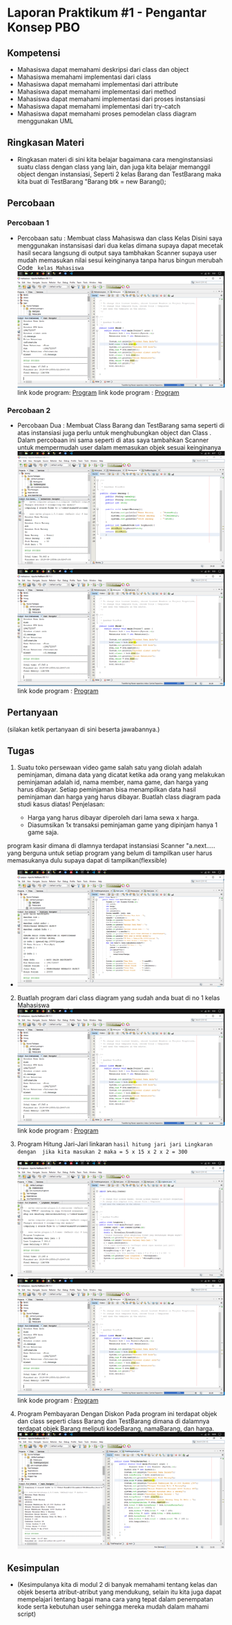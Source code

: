 # Laporan Praktikum #1 - Pengantar Konsep PBO

## Kompetensi

* Mahasiswa dapat memahami deskripsi dari class dan object
* Mahasiswa memahami implementasi dari class
* Mahasiswa dapat memahami implementasi dari attribute
* Mahasiswa dapat memahami implementasi dari method
* Mahasiswa dapat memahami implementasi dari proses instansiasi
* Mahasiswa dapat memahami implementasi dari try-catch
* Mahasiswa dapat memahami proses pemodelan class diagram menggunakan UML


## Ringkasan Materi
* Ringkasan materi di sini kita belajar bagaimana cara menginstansiasi suatu class dengan class yang lain, dan juga kita belajar memanggil object dengan instansiasi, Seperti  2 kelas Barang dan TestBarang maka kita buat di TestBarang "Barang btk = new Barang();

## Percobaan

### Percobaan 1

* Percobaan satu : Membuat class Mahasiswa dan class Kelas Disini saya menggunakan instansisasi dari dua kelas dimana supaya dapat mecetak hasil secara langsung di output saya tambhakan Scanner supaya user mudah memasukan nilai sesui keinginanya tanpa harus bingun merubah Code 
` kelas Mahasiswa` ![](img/mahasiswa.PNG)
 link kode program: [Program](../../src/2_Class_dan_Object/Mahasiswa.java)
link kode program : [Program](../../src/2_Class_dan_Object/Kelas.java)

### Percobaan 2

* Percobaan Dua : Membuat Class Barang dan TestBarang sama seperti di atas instansiasi juga perlu untuk menghubungkan object dan Class .
Dalam percobaan ini sama seperti di atas saya tambahkan Scanner untuk mempermudah user dalam memasukan objek sesuai keinginanya
![](img/BARANG.PNG)
![](img/mahasiswa.PNG)
 link kode program : [Program](../../src/2_Class_dan_Object/TestBarang.java)

## Pertanyaan

(silakan ketik pertanyaan di sini beserta jawabannya.)

## Tugas

1. Suatu toko persewaan video game salah satu yang diolah adalah peminjaman, dimana
data yang dicatat ketika ada orang yang melakukan peminjaman adalah id, nama 
member, nama game, dan harga yang harus dibayar. Setiap peminjaman bisa 
menampilkan data hasil peminjaman dan harga yang harus dibayar. Buatlah class 
diagram pada studi kasus diatas!
Penjelasan:

    * Harga yang harus dibayar diperoleh dari lama sewa x harga.
    * Diasumsikan 1x transaksi peminjaman game yang dipinjam hanya 1 game saja.

 program kasir dimana di dlamnya terdapat instansiasi Scanner "a.next..... yang berguna untuk setiap program yang belum di tampilkan user harus memasukanya dulu supaya dapat di tampilkan(flexsible)
 
 * ![](img/KASIR.PNG)
2. Buatlah program dari class diagram yang sudah anda buat di no 1
kelas Mahasiswa
![](img/mahasiswa.PNG)
link kode program : [Program](../../src/2_Class_dan_Object/Kasir.java)

3. Program Hitung Jari-Jari linkaran
` hasil hitung jari jari Lingkaran dengan  jika kita masukan 2 maka = 5 x 15 x 2 x 2 = 300 `
* ![ Gambarnya](img/LINGKARAN.PNG)
![](img/mahasiswa.PNG)
link kode program : [Program](../../src/2_Class_dan_Object/Lingkaran.java)

4. Program Pembayaran Dengan Diskon 
Pada program ini terdapat objek dan class seperti class Barang dan TestBarang dimana di dalamnya terdapat objek Barang meliputi kodeBarang, namaBarang, dan harga.
![Program](img/DISKON.PNG)

## Kesimpulan

* (Kesimpulanya kita di modul 2 di banyak memahami tentang kelas dan objek beserta atribut-atribut yang mendukung, selain itu kita juga dapat mempelajari tentang bagai mana cara yang tepat dalam penempatan kode serta kebutuhan user sehingga mereka mudah dalam mahami script)